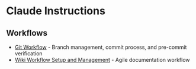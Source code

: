 # Claude Instructions

## Workflows

- [Git Workflow](docs/git-workflow.md) - Branch management, commit process, and pre-commit verification
- [Wiki Workflow Setup and Management](docs/wiki-workflow-prompt.md) - Agile documentation workflow
